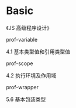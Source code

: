 # Basic

《JS 高级程序设计》

prof-variable

4.1 基本类型值和引用类型值

prof-scope

4.2 执行环境及作用域

prof-wrapper

5.6 基本包装类型